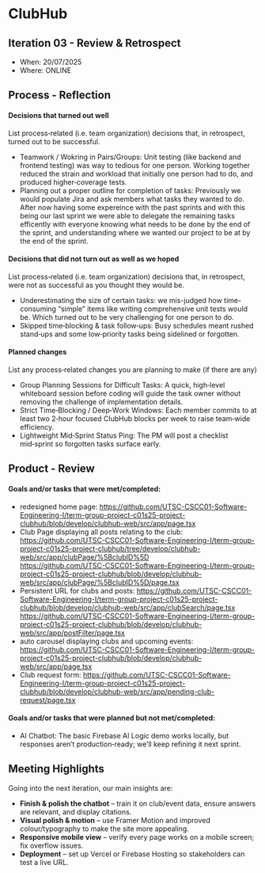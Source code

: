 # ClubHub

## Iteration 03 - Review & Retrospect

 * When: 20/07/2025
 * Where: ONLINE

## Process - Reflection

#### Decisions that turned out well

List process‑related (i.e. team organization) decisions that, in retrospect, turned out to be successful.

* Teamwork / Wokring in Pairs/Groups: Unit testing (like backend and frontend testing) was way to tedious for one person. Working together reduced the strain and workload that initially one person had to do, and produced higher‑coverage tests.
* Planning out a proper outline for completion of tasks: Previously we would populate Jira and ask members what tasks they wanted to do. After now having some expereince with the past sprints and with this being our last sprint we were able to delegate the remaining tasks efficently with everyone knowing what needs to be done by the end of the sprint, and understanding where we wanted our project to be at by the end of the sprint.

#### Decisions that did not turn out as well as we hoped

List process‑related (i.e. team organization) decisions that, in retrospect, were not as successful as you thought they would be.

* Underestimating the size of certain tasks:  we mis-judged how time-consuming “simple” items like writing comprehensive unit tests would be. Which turned out to be very challenging for one person to do.
* Skipped time‑blocking & task follow‑ups: Busy schedules meant rushed stand‑ups and some low‑priority tasks being sidelined or forgotten.

#### Planned changes

List any process‑related changes you are planning to make (if there are any)

 * Group Planning Sessions for Difficult Tasks: A quick, high‑level whiteboard session before coding will guide the task owner without removing the challenge of implementation details.
 * Strict Time‑Blocking / Deep‑Work Windows: Each member commits to at least two 2‑hour focused ClubHub blocks per week to raise team‑wide efficiency.
 * Lightweight Mid‑Sprint Status Ping: The PM will post a checklist mid‑sprint so forgotten tasks surface early.

## Product - Review

#### Goals and/or tasks that were met/completed:

* redesigned home page:
  <https://github.com/UTSC-CSCC01-Software-Engineering-I/term-group-project-c01s25-project-clubhub/blob/develop/clubhub-web/src/app/page.tsx>
* Club Page displaying all posts relating to the club: 
  <https://github.com/UTSC-CSCC01-Software-Engineering-I/term-group-project-c01s25-project-clubhub/tree/develop/clubhub-web/src/app/clubPage/%5BclubID%5D>  
  <https://github.com/UTSC-CSCC01-Software-Engineering-I/term-group-project-c01s25-project-clubhub/blob/develop/clubhub-web/src/app/clubPage/%5BclubID%5D/page.tsx>
* Persistent URL for clubs and posts: 
  <https://github.com/UTSC-CSCC01-Software-Engineering-I/term-group-project-c01s25-project-clubhub/blob/develop/clubhub-web/src/app/clubSearch/page.tsx>
  <https://github.com/UTSC-CSCC01-Software-Engineering-I/term-group-project-c01s25-project-clubhub/blob/develop/clubhub-web/src/app/postFilter/page.tsx>
* auto carousel displaying clubs and upcoming events:  
  <https://github.com/UTSC-CSCC01-Software-Engineering-I/term-group-project-c01s25-project-clubhub/blob/develop/clubhub-web/src/app/page.tsx>
* Club request form: <https://github.com/UTSC-CSCC01-Software-Engineering-I/term-group-project-c01s25-project-clubhub/blob/develop/clubhub-web/src/app/pending-club-request/page.tsx>

#### Goals and/or tasks that were planned but not met/completed:

* AI Chatbot: The basic Firebase AI Logic demo works locally, but responses aren’t production‑ready; we’ll keep refining it next sprint.

## Meeting Highlights

Going into the next iteration, our main insights are:

* **Finish & polish the chatbot** – train it on club/event data, ensure answers are relevant, and display citations.
* **Visual polish & motion** – use Framer Motion and improved colour/typography to make the site more appealing.
* **Responsive mobile view** – verify every page works on a mobile screen; fix overflow issues.
* **Deployment** – set up Vercel or Firebase Hosting so stakeholders can test a live URL.
